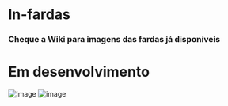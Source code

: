 # ln-fardas

### Cheque a Wiki para imagens das fardas já disponíveis





# Em desenvolvimento

![image](https://github.com/LN-Development/ln-fardas/assets/123782375/795758ee-4108-45b3-ac40-6cd56666ef5a)
![image](https://github.com/LN-Development/ln-fardas/assets/123782375/94e4fb8a-3989-4041-a101-29dd8ec3bb6b)

